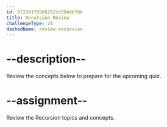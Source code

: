 ```yaml
---
id: 6723d1f0568292cd394d6fb6
title: Recursion Review
challengeType: 24
dashedName: review-recursion
---
```


# --description--

Review the concepts below to prepare for the upcoming quiz.



# --assignment--

Review the Recursion topics and concepts.
